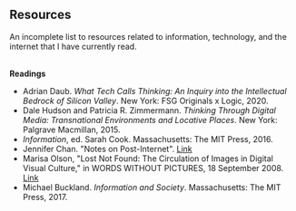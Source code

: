 ## Resources
An incomplete list to resources related to information, technology, and the internet that I have currently read.<br><br>

**Readings**<br>
* Adrian Daub. _What Tech Calls Thinking: An Inquiry into the Intellectual Bedrock of Silicon Valley_. New York: FSG Originals x Logic, 2020.<br>
* Dale Hudson and Patricia R. Zimmermann. *Thinking Through Digital Media: Transnational Environments and Locative Places*. New York: Palgrave Macmillan, 2015.<br>
* _Information_, ed. Sarah Cook. Massachusetts: The MIT Press, 2016.<br>
* Jennifer Chan. "Notes on Post-Internet". [Link](https://www.academia.edu/7508373/Notes_on_Post_Internet)<br>
* Marisa Olson, "Lost Not Found: The Circulation of Images in Digital Visual Culture," in WORDS WITHOUT PICTURES, 18 September 2008. [Link](https://www.academia.edu/26348235/_Lost_Not_Found_The_Circulation_of_Images_in_Digital_Visual_Culture_from_Words_Without_Pictures)<br>
* Michael Buckland. *Information and Society*. Massachusetts: The MIT Press, 2017.<br>
